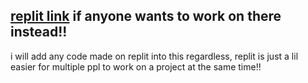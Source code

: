 ## [replit link](https://replit.com/join/harjqmenzn-michaelgollogly) if anyone wants to work on there instead!!

i will add any code made on replit into this regardless, replit is just a lil easier for multiple ppl to work on a project at the same time!!
